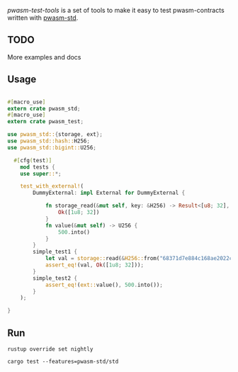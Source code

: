 *pwasm-test-tools* is a set of tools to make it easy to test pwasm-contracts written with [pwasm-std](https://github.com/NikVolf/pwasm-std).

## TODO
More examples and docs

## Usage

```rust

#[macro_use]
extern crate pwasm_std;
#[macro_use]
extern crate pwasm_test;

use pwasm_std::{storage, ext};
use pwasm_std::hash::H256;
use pwasm_std::bigint::U256;

  #[cfg(test)]
    mod tests {
    use super::*;

    test_with_external!(
        DummyExternal: impl External for DummyExternal {

            fn storage_read(&mut self, key: &H256) -> Result<[u8; 32], Error> {
                Ok([1u8; 32])
            }
            fn value(&mut self) -> U256 {
                500.into()
            }
        }
        simple_test1 {
            let val = storage::read(&H256::from("68371d7e884c168ae2022c82bd837d51837718a7f7dfb7aa3f753074a35e1d87"));
            assert_eq!(val, Ok([1u8; 32]));
        }
        simple_test2 {
            assert_eq!(ext::value(), 500.into());
        }
    );

}
```

## Run

`rustup override set nightly`

`cargo test --features=pwasm-std/std`
